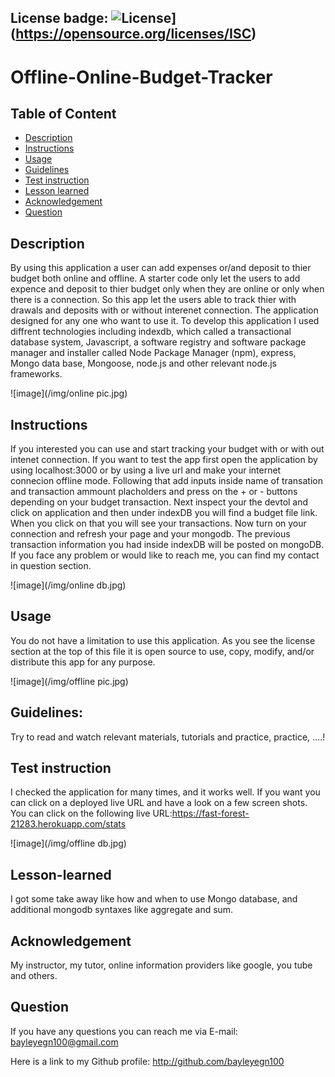 ## License badge: ![License](https://img.shields.io/badge/License-ISC-blue.svg)](https://opensource.org/licenses/ISC)

# Offline-Online-Budget-Tracker

## Table of Content
- [Description](#description)
- [Instructions](#instructions)
- [Usage](#usage)
- [Guidelines](#guidelines)
- [Test instruction](#test-instruction)
- [Lesson learned](#lesson)
- [Acknowledgement](#acknowledgement)
- [Question](#question)

## Description 

By using this application a user can add expenses or/and deposit to thier budget both online and offline. A starter code only let the users to add expence and deposit to thier budget only when they are online or only when there is a connection. So this app let the users able to track thier with drawals and deposits with or without interenet connection. 
The application designed for any one who want to use it. To develop this application I used diffrent technologies including indexdb, which called a transactional database system, Javascript, a software registry and software package manager and installer called Node Package Manager (npm), express, Mongo data base, Mongoose, node.js and other relevant node.js frameworks. 

![image](/img/online pic.jpg)

## Instructions

If you interested you can use and start tracking your budget with or with out intenet connection. If you want to test the app first open the application by using localhost:3000 or by using a live url and make your internet connecion offline mode. Following that add inputs inside name of transation and transaction ammount placholders and press on the + or - buttons depending on your budget transaction. Next inspect your the devtol and click on application and then under indexDB you will find a budget file link. When you click on that you will see your transactions. Now turn on your connection and refresh your page and your mongodb. The previous transaction information you had inside indexDB will be posted on mongoDB.
If you face any problem or would like to reach me, you can find my contact in question section.

![image](/img/online db.jpg)

## Usage 

You do not have a limitation to use this application. As you see the license section at the top of this file it is open source to use, copy, modify, and/or distribute this app for any purpose. 

![image](/img/offline pic.jpg)

## Guidelines: 

Try to read and watch relevant materials, tutorials and practice, practice, ....!

## Test instruction 

I checked the application for many times, and it works well. If you want you can click on a deployed live URL and have a look on a few screen shots.
You can click on the following live URL:https://fast-forest-21283.herokuapp.com/stats

![image](/img/offline db.jpg)

## Lesson-learned

I got some take away like how and when to use Mongo database, and additional mongodb syntaxes like aggregate and sum.

## Acknowledgement

My instructor, my tutor, online information providers like google, you tube and others.

## Question

If you have any questions you can reach me via E-mail: bayleyegn100@gmail.com

Here is a link to my Github profile: http://github.com/bayleyegn100
